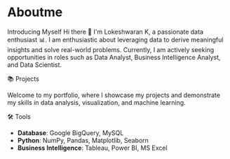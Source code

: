 # Aboutme
Introducing Myself
Hi there 👋 I'm Lokeshwaran K, a passionate data enthusiast 📊. I am enthusiastic about leveraging data to derive meaningful insights and solve real-world problems.
Currently, I am actively seeking opportunities in roles such as Data Analyst, Business Intelligence Analyst, and Data Scientist.

📚 Projects

Welcome to my portfolio, where I showcase my projects and demonstrate my skills in data analysis, visualization, and machine learning.

🛠️ Tools

- **Database**: Google BigQuery, MySQL
- **Python**: NumPy, Pandas, Matplotlib, Seaborn
- **Business Intelligence**: Tableau, Power BI, MS Excel

